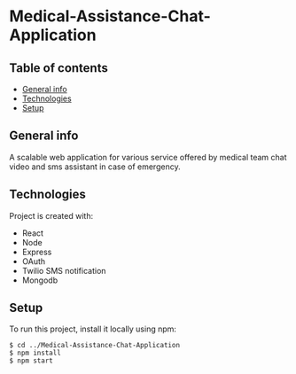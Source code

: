 # Medical-Assistance-Chat-Application
## Table of contents
* [General info](#general-info)
* [Technologies](#technologies)
* [Setup](#setup)

## General info
A scalable web application for various service offered  by medical team chat  video  and sms assistant in case of emergency.
	
## Technologies
Project is created with:
* React
* Node
* Express
* OAuth
* Twilio SMS notification
* Mongodb
	
## Setup
To run this project, install it locally using npm:

```
$ cd ../Medical-Assistance-Chat-Application
$ npm install
$ npm start

